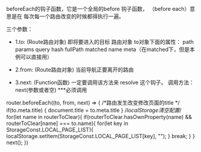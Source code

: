 
beforeEach的钩子函数，它是一个全局的before 钩子函数， （before each）意思是在 每次每一个路由改变的时候都得执行一遍。

三个参数：

- 1.to: (Route路由对象)  即将要进入的目标 路由对象       to对象下面的属性： path   params  query   hash   fullPath    matched   name    meta（在matched下，但是本例可以直接用）

- 2.from: (Route路由对象)  当前导航正要离开的路由

- 3.next: (Function函数)   一定要调用该方法来 resolve 这个钩子。  调用方法：next(参数或者空)   ***必须调用


router.beforeEach((to, from, next) => {
  /*路由发生改变修改页面的title */
  if(to.meta.title) {
    document.title = to.meta.title
  }
  /*localStorage清空配置*/
  for(let name in routerToClear){
    if(routerToClear.hasOwnProperty(name) && routerToClear[name] === to.name){
      for(let key in StorageConst.LOCAL_PAGE_LIST){
        localStorage.setItem(StorageConst.LOCAL_PAGE_LIST[key], "");
      }
      break;
    }
  }
  next();
})

